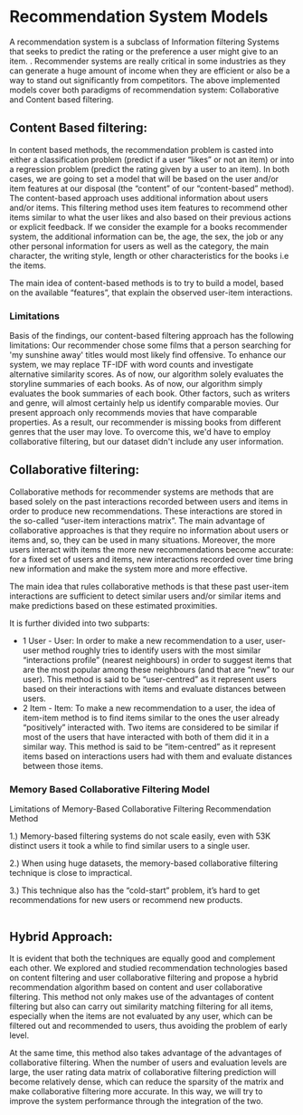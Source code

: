 # Recommendation System Models
A recommendation system is a subclass of Information filtering Systems that seeks to predict the rating or the preference a user might give to an item. .
Recommender systems are really critical in some industries as they can generate a huge amount of income when they are efficient or also be a way to stand out significantly from competitors.
The above implemented models cover both paradigms of recommendation system: Collaborative and Content based filtering.


## Content Based filtering:
In content based methods, the recommendation problem is casted into either a classification problem (predict if a user “likes” or not an item) or into a regression problem (predict the rating given by a user to an item). In both cases, we are going to set a model that will be based on the user and/or item features at our disposal (the “content” of our “content-based” method).
The content-based approach uses additional information about users and/or items. This filtering method uses item features to recommend other items similar to what the user likes and also based on their previous actions or explicit feedback. If we consider the example for a books recommender system, the additional information can be, the age, the sex, the job or any other personal information for users as well as the category, the main character, the writing style, length or other characteristics for the books i.e the items.
   
The main idea of content-based methods is to try to build a model, based on the available “features”, that explain the observed user-item interactions. 



### Limitations

Basis of the findings, our content-based filtering approach has the following limitations:
Our recommender chose some films that a person searching for 'my sunshine away' titles would most likely find offensive. To enhance our system, we may replace TF-IDF with word counts and investigate alternative similarity scores.
As of now, our algorithm solely evaluates the storyline summaries of each books. 
As of now, our algorithm simply evaluates the book summaries of each book. Other factors, such as writers and genre, will almost certainly help us identify comparable movies.
Our present approach only recommends movies that have comparable properties. As a result, our recommender is missing books from different genres that the user may love. To overcome this, we'd have to employ collaborative filtering, but our dataset didn't include any user information.
 
<Insert similar summary image here>

## Collaborative filtering:
Collaborative methods for recommender systems are methods that are based solely on the past interactions recorded between users and items in order to produce new recommendations. These interactions are stored in the so-called “user-item interactions matrix”.
The main advantage of collaborative approaches is that they require no information about users or items and, so, they can be used in many situations. Moreover, the more users interact with items the more new recommendations become accurate: for a fixed set of users and items, new interactions recorded over time bring new information and make the system more and more effective.

The main idea that rules collaborative methods is that these past user-item interactions are sufficient to detect similar users and/or similar items and make predictions based on these estimated proximities.

It is further divided into two subparts:
* 1 User - User:
  In order to make a new recommendation to a user, user-user method roughly tries to identify users with the most similar “interactions profile” (nearest neighbours) in order to suggest items that are the most popular among these neighbours (and that are “new” to our user). This method is said to be “user-centred” as it represent users based on their interactions with items and evaluate distances between users.
    <image here user_id = 40>
* 2 Item - Item:
  To make a new recommendation to a user, the idea of item-item method is to find items similar to the ones the user already “positively” interacted with. Two items are considered to be similar if most of the users that have interacted with both of them did it in a similar way. This method is said to be “item-centred” as it represent items based on interactions users had with them and evaluate distances between those items.
  
### Memory Based Collaborative Filtering Model

Limitations of Memory-Based Collaborative Filtering Recommendation Method
       
1.) Memory-based filtering systems do not scale easily, even with 53K distinct users it took a while to find similar users to a single user.
       
2.) When using huge datasets, the memory-based collaborative filtering technique is close to impractical.
       
3.) This technique also has the “cold-start” problem, it’s hard to get recommendations for new users or recommend new products.
      
  <image here item>
  
## Hybrid Approach:
It is evident that both the techniques are equally good and complement each other. We explored and studied recommendation technologies based on content filtering and user collaborative filtering and propose a hybrid recommendation algorithm based on content and user collaborative filtering. This method not only makes use of the advantages of content filtering but also can carry out similarity matching filtering for all items, especially when the items are not evaluated by any user, which can be filtered out and recommended to users, thus avoiding the problem of early level. 
 
 At the same time, this method also takes advantage of the advantages of collaborative filtering. When the number of users and evaluation levels are large, the user rating data matrix of collaborative filtering prediction will become relatively dense, which can reduce the sparsity of the matrix and make collaborative filtering more accurate. In this way, we will try to improve the system performance through the integration of the two.
